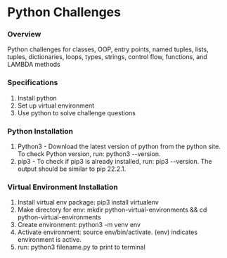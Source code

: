 # Python Challenges

### Overview
Python challenges for classes, OOP, entry points, named tuples, lists, tuples, dictionaries, loops, types, strings, control flow, functions, and LAMBDA methods

### Specifications
1. Install python
2. Set up virtual environment
3. Use python to solve challenge questions

### Python Installation 
1. Python3 - Download the latest version of python from the python site. To check Python version, run: python3 --version.
2. pip3 - To check if pip3 is already installed, run: pip3 --version. The output should
be similar to pip 22.2.1.

### Virtual Environment Installation
1. Install virtual env package: pip3 install virtualenv
2. Make directory for env: mkdir python-virtual-environments && cd python-virtual-environments
3. Create environment: python3 -m venv env
4. Activate environment: source env/bin/activate. (env) indicates environment is active. 
5. run: python3 filename.py to print to terminal